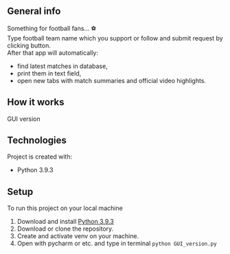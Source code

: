 ## General info 

Something for football fans... :soccer: </br> Type football team name which you support or follow and submit request by clicking button. </br>
After that app will automatically:</br> 
* find latest matches in database,  
* print them in text field,
* open new tabs with match summaries and official video highlights.

## How it works 
GUI version


## Technologies 

Project is created with:
* Python 3.9.3

## Setup

To run this project on your local machine 
1. Download and install <a href="https://www.python.org/downloads/">Python 3.9.3</a>
2. Download or clone the repository.
3. Create and activate venv on your machine.
4. Open with pycharm or etc. and type in terminal `python GUI_version.py`


